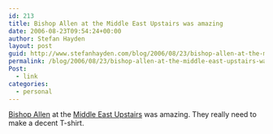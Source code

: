 ```yaml
---
id: 213
title: Bishop Allen at the Middle East Upstairs was amazing
date: 2006-08-23T09:54:24+00:00
author: Stefan Hayden
layout: post
guid: http://www.stefanhayden.com/blog/2006/08/23/bishop-allen-at-the-middle-east-upstairs-was-amazing/
permalink: /blog/2006/08/23/bishop-allen-at-the-middle-east-upstairs-was-amazing/
Post:
  - link
categories:
  - personal
---
```

<p><a href="http://bishopallen.com/">Bishop Allen</a> at the <a href="http://www.mideastclub.com/">Middle East Upstairs</a> was amazing. They really need to make a decent T-shirt.
</p>
